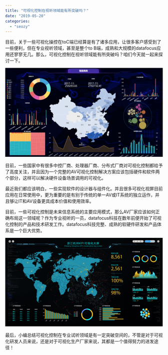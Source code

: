 ```yaml
---
title: "可视化控制在视听领域能有所突破吗？"
date: "2019-05-20"
categories: 
  - "seozy"
---
```


目前，关于一些可视化操控在toC端已经算是有了诸多应用，让很多客户感受到了一些便利，但在专业视听领域，甚至是整个to B端，成熟和大规模的datafocus应用还寥寥无几。那么，可视化控制在视听领域能有所突破吗？咱们今天就一起来探讨一下。

![](images/word-image-52-1024x576.png)

目前，一些国家中有很多中控厂商、处理器厂商、分布式厂商对可视化控制都给予了高度关注，并且因为一个完整的AV可视化控制解决方案应该包括硬件和软件两个部分，这样可以解决硬件设备场景调用的可视化。

最近我们都应该明白，一些实现软件的设计器与组件化。并且很多可视化视屏目前应用在日常使用中，更为重要的是有别于传统的单一AV或IT系统的独立运作，并且够让IT和AV设备更具成本价值和使用效率。

目前，一些可视化控制是未来信息系统的主要应用模式，那么AV厂家应该如何正确布局这一领域呢？作为专业视听的一员，datafocus科技在数年前便开始了可视化控制的产品和技术研发工作。datafocus科技完整、成熟的软硬件研发和产品体系是一个巨大优势。

![daping-08](images/daping-08-1024x575.png)

最后，小编总结可视化控制在专业试听领域是有一定突破空间的，不管是对于可视化研发人员来说，还是对于可视化生产厂家来说，其都是一个值得努力的进发途径！
